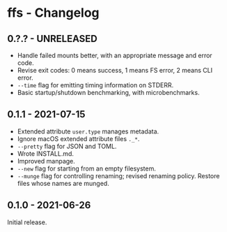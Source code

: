 # ffs - Changelog

## 0.?.? - UNRELEASED

* Handle failed mounts better, with an appropriate message and error
  code.
* Revise exit codes: 0 means success, 1 means FS error, 2 means CLI
  error.
* `--time` flag for emitting timing information on STDERR.
* Basic startup/shutdown benchmarking, with microbenchmarks.

## 0.1.1 - 2021-07-15

* Extended attribute `user.type` manages metadata.
* Ignore macOS extended attribute files `._*`.
* `--pretty` flag for JSON and TOML.
* Wrote INSTALL.md.
* Improved manpage.
* `--new` flag for starting from an empty filesystem.
* `--munge` flag for controlling renaming; revised renaming
  policy. Restore files whose names are munged.

## 0.1.0 - 2021-06-26

Initial release.
